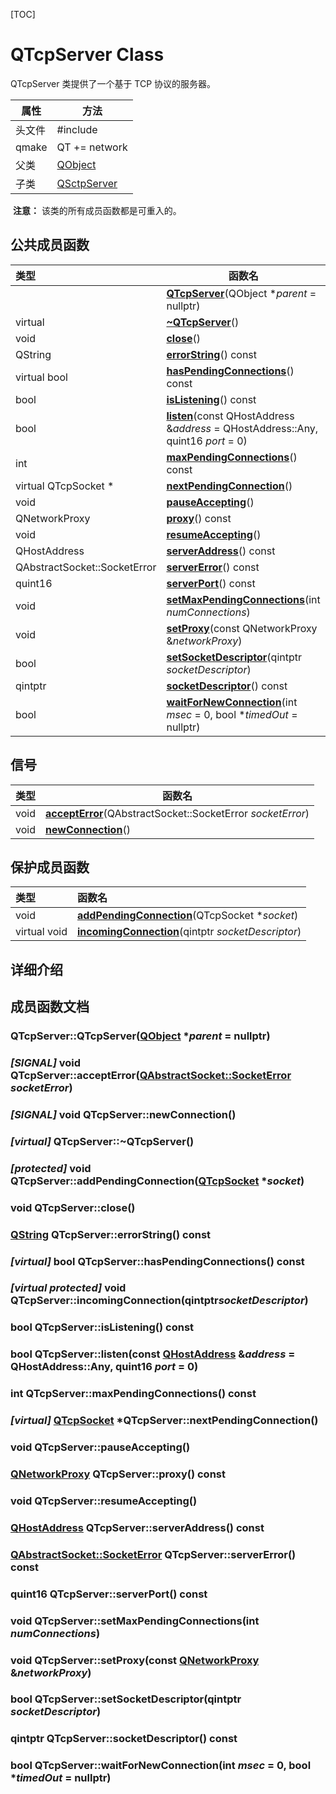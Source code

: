 [TOC]



# QTcpServer Class

QTcpServer 类提供了一个基于 TCP 协议的服务器。

| 属性   | 方法                                              |
| ------ | ------------------------------------------------- |
| 头文件 | \#include <QTcpServer>                            |
| qmake  | QT += network                                     |
| 父类   | [QObject](../../O/QObject/QObject.md)             |
| 子类   | [QSctpServer](../../S/QSctpServer/QSctpServer.md) |

​	**注意：** 该类的所有成员函数都是可重入的。



## 公共成员函数

| 类型                         | 函数名                                                       |
| :--------------------------- | ------------------------------------------------------------ |
|                              | **[ QTcpServer](qthelp://org.qt-project.qtnetwork.5150/qtnetwork/qtcpserver.html#QTcpServer)**(QObject **parent* = nullptr) |
| virtual                      | **[~QTcpServer](qthelp://org.qt-project.qtnetwork.5150/qtnetwork/qtcpserver.html#dtor.QTcpServer)**() |
| void                         | **[close](qthelp://org.qt-project.qtnetwork.5150/qtnetwork/qtcpserver.html#close)**() |
| QString                      | **[errorString](qthelp://org.qt-project.qtnetwork.5150/qtnetwork/qtcpserver.html#errorString)**() const |
| virtual bool                 | **[hasPendingConnections](qthelp://org.qt-project.qtnetwork.5150/qtnetwork/qtcpserver.html#hasPendingConnections)**() const |
| bool                         | **[isListening](qthelp://org.qt-project.qtnetwork.5150/qtnetwork/qtcpserver.html#isListening)**() const |
| bool                         | **[listen](qthelp://org.qt-project.qtnetwork.5150/qtnetwork/qtcpserver.html#listen)**(const QHostAddress &*address* = QHostAddress::Any, quint16 *port* = 0) |
| int                          | **[maxPendingConnections](qthelp://org.qt-project.qtnetwork.5150/qtnetwork/qtcpserver.html#maxPendingConnections)**() const |
| virtual QTcpSocket *         | **[nextPendingConnection](qthelp://org.qt-project.qtnetwork.5150/qtnetwork/qtcpserver.html#nextPendingConnection)**() |
| void                         | **[pauseAccepting](qthelp://org.qt-project.qtnetwork.5150/qtnetwork/qtcpserver.html#pauseAccepting)**() |
| QNetworkProxy                | **[proxy](qthelp://org.qt-project.qtnetwork.5150/qtnetwork/qtcpserver.html#proxy)**() const |
| void                         | **[resumeAccepting](qthelp://org.qt-project.qtnetwork.5150/qtnetwork/qtcpserver.html#resumeAccepting)**() |
| QHostAddress                 | **[serverAddress](qthelp://org.qt-project.qtnetwork.5150/qtnetwork/qtcpserver.html#serverAddress)**() const |
| QAbstractSocket::SocketError | **[serverError](qthelp://org.qt-project.qtnetwork.5150/qtnetwork/qtcpserver.html#serverError)**() const |
| quint16                      | **[serverPort](qthelp://org.qt-project.qtnetwork.5150/qtnetwork/qtcpserver.html#serverPort)**() const |
| void                         | **[setMaxPendingConnections](qthelp://org.qt-project.qtnetwork.5150/qtnetwork/qtcpserver.html#setMaxPendingConnections)**(int *numConnections*) |
| void                         | **[setProxy](qthelp://org.qt-project.qtnetwork.5150/qtnetwork/qtcpserver.html#setProxy)**(const QNetworkProxy &*networkProxy*) |
| bool                         | **[setSocketDescriptor](qthelp://org.qt-project.qtnetwork.5150/qtnetwork/qtcpserver.html#setSocketDescriptor)**(qintptr *socketDescriptor*) |
| qintptr                      | **[socketDescriptor](qthelp://org.qt-project.qtnetwork.5150/qtnetwork/qtcpserver.html#socketDescriptor)**() const |
| bool                         | **[waitForNewConnection](qthelp://org.qt-project.qtnetwork.5150/qtnetwork/qtcpserver.html#waitForNewConnection)**(int *msec* = 0, bool **timedOut* = nullptr) |



## 信号

| 类型 | 函数名                                                       |
| ---- | ------------------------------------------------------------ |
| void | **[acceptError](qthelp://org.qt-project.qtnetwork.5150/qtnetwork/qtcpserver.html#acceptError)**(QAbstractSocket::SocketError *socketError*) |
| void | **[newConnection](qthelp://org.qt-project.qtnetwork.5150/qtnetwork/qtcpserver.html#newConnection)**() |



## 保护成员函数

| 类型         | 函数名                                                       |
| :----------- | :----------------------------------------------------------- |
| void         | **[addPendingConnection](qthelp://org.qt-project.qtnetwork.5150/qtnetwork/qtcpserver.html#addPendingConnection)**(QTcpSocket **socket*) |
| virtual void | **[incomingConnection](qthelp://org.qt-project.qtnetwork.5150/qtnetwork/qtcpserver.html#incomingConnection)**(qintptr *socketDescriptor*) |





## 详细介绍





## 成员函数文档

### **QTcpServer**::QTcpServer([QObject](../../O/QObject) **parent* = nullptr)



### *[SIGNAL]* void **QTcpServer**::acceptError([QAbstractSocket::SocketError](../../A/QAbstractSocket/QAbstractSocket.md#enum-qabstractsocketsocketerror) *socketError*)



### *[SIGNAL]* void **QTcpServer**::newConnection()



### *[virtual]* **QTcpServer**::~QTcpServer()



### *[protected]* void **QTcpServer**::addPendingConnection([QTcpSocket](../../T/QTcpSocket/QTcpSocket.md) **socket*)



### void **QTcpServer**::close()



### [QString](../../S/QString/QString.md) **QTcpServer**::errorString() const



### *[virtual]* bool **QTcpServer**::hasPendingConnections() const



### *[virtual protected]* void **QTcpServer**::incomingConnection(qintptr*socketDescriptor*)



### bool **QTcpServer**::isListening() const



### bool **QTcpServer**::listen(const [QHostAddress](../../H/QHostAddress/QHostAddress.md) &*address* = QHostAddress::Any, quint16 *port* = 0)



### int **QTcpServer**::maxPendingConnections() const



### *[virtual]* [QTcpSocket](../../T/QTcpSocket/QTcpSocket.md) ***QTcpServer**::nextPendingConnection()



### void **QTcpServer**::pauseAccepting()



### [QNetworkProxy](../../N/QNetworkProxy/QNetworkProxy.md) **QTcpServer**::proxy() const



### void **QTcpServer**::resumeAccepting()



### [QHostAddress](../../QHostAddress/QHostAddress.md) **QTcpServer**::serverAddress() const



### [QAbstractSocket::SocketError](../../A/QAbstractSocket/QAbstractSocket.md#enum-qabstractsocketsocketerror) **QTcpServer**::serverError() const



### quint16 **QTcpServer**::serverPort() const



### void **QTcpServer**::setMaxPendingConnections(int *numConnections*)



### void **QTcpServer**::setProxy(const [QNetworkProxy](../../N/QNetworkProxy/QNetworkProxy.md) &*networkProxy*)



### bool **QTcpServer**::setSocketDescriptor(qintptr *socketDescriptor*)



### qintptr **QTcpServer**::socketDescriptor() const



### bool **QTcpServer**::waitForNewConnection(int *msec* = 0, bool **timedOut* = nullptr)